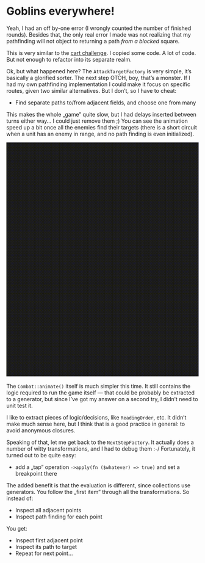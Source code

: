 # Goblins everywhere!

Yeah, I had an off by-one error (I wrongly counted the number of finished rounds).
Besides that, the only real error I made was not realizing that my pathfinding
will not object to returning a path *from a blocked* square.

This is very similar to the [cart challenge](../D13). I copied some code. A lot of
code. But not enough to refactor into its separate realm.

Ok, but what happened here? The `AttackTargetFactory` is very simple, it’s basically
a glorified sorter. The next step OTOH, boy, that’s a monster. If I had my own
pathfinding implementation I could make it focus on specific routes, given two similar
alternatives. But I don’t, so I have to cheat:

* Find separate paths to/from adjacent fields, and choose one from many

This makes the whole „game” quite slow, but I had delays inserted between turns
either way… I could just remove them ;) You can see the animation speed up a bit
once all the enemies find their targets (there is a short circuit when a unit
has an enemy in range, and no path finding is even initialized).

![](assets/goblins.gif)

The `Combat::animate()` itself is much simpler this time. It still contains the logic
required to run the game itself — that could be probably be extracted to a generator,
but since I’ve got my answer on a second try, I didn’t need to unit test it.

I like to extract pieces of logic/decisions, like `ReadingOrder`, etc. It didn’t make
much sense here, but I think that is a good practice in general: to avoid anonymous
closures.

Speaking of that, let me get back to the `NextStepFactory`. It actually does a number
of witty transformations, and I had to debug them :-/ Fortunately, it turned out
to be quite easy:

* add a „tap” operation `->apply(fn ($whatever) => true)` and set a breakpoint there

The added benefit is that the evaluation is different, since collections use generators.
You follow the „first item” through all the transformations. So instead of:

* Inspect all adjacent points
* Inspect path finding for each point

You get:

* Inspect first adjacent point
* Inspect its path to target
* Repeat for next point…